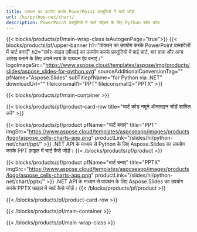 ```yaml
---
title: पायथन का उपयोग करके PowerPoint प्रस्तुतियों में चार्ट जोड़ें
url: /hi/python-net/chart/
description: PowerPoint प्रस्तुतियों में चार्ट जोड़ने के लिए Python स्रोत कोड
---
```


{{< blocks/products/pf/main-wrap-class isAutogenPage="true">}}
{{< blocks/products/pf/upper-banner h1="पायथन का उपयोग करके PowerPoint दस्तावेज़ों में चार्ट बनाएँ" h2="सर्वर-साइड एपीआई का उपयोग करके प्रस्तुतियों में पाई चार्ट, बार ग्राफ़ और अन्य आरेख बनाने के लिए अपने स्वयं के पायथन ऐप बनाएं।" logoImageSrc="https://www.aspose.cloud/templates/aspose/img/products/slides/aspose_slides-for-python.svg" sourceAdditionalConversionTag="" pfName="Aspose.Slides" subTitlepfName="for Python via .NET" downloadUrl="" fileiconsmall1="PPT" fileiconsmall2="PPTX" >}}

{{< blocks/products/pf/main-container >}}

{{< blocks/products/pf/product-card-row title="चार्ट कोड नमूने ऑनलाइन जोड़ें शामिल करें" >}}

{{< blocks/products/pf/product pfName="चार्ट बनाएं" title="PPT" imgSrc="https://www.aspose.cloud/templates/asposeapp/images/products/logo/aspose_cells-charts-app.png" productLink="/slides/hi/python-net/chart/ppt/" >}}
.NET API के माध्यम से Python के लिए Aspose.Slides का उपयोग करके PPT फ़ाइल में चार्ट कैसे जोड़ें।
{{< /blocks/products/pf/product >}}

{{< blocks/products/pf/product pfName="चार्ट बनाएं" title="PPTX" imgSrc="https://www.aspose.cloud/templates/asposeapp/images/products/logo/aspose_cells-charts-app.png" productLink="/slides/hi/python-net/chart/pptx/" >}}
.NET API के माध्यम से पायथन के लिए Aspose.Slides का उपयोग करके PPTX फ़ाइल में चार्ट कैसे जोड़ें।
{{< /blocks/products/pf/product >}}



{{< /blocks/products/pf/product-card-row >}}

{{< /blocks/products/pf/main-container >}}
    
{{< /blocks/products/pf/main-wrap-class >}}